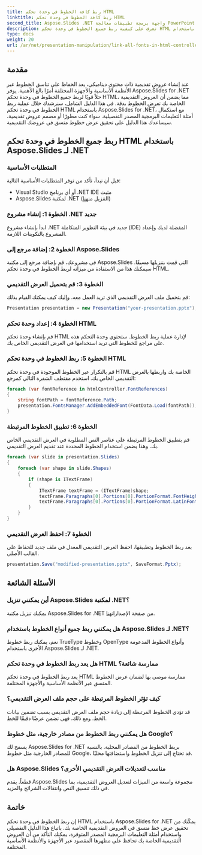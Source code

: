 ```yaml
---
title: ربط كافة الخطوط في وحدة تحكم HTML
linktitle: ربط كافة الخطوط في وحدة تحكم HTML
second_title: Aspose.Slides .NET واجهة برمجة تطبيقات معالجة PowerPoint
description: تعرف على كيفية ربط جميع الخطوط في وحدة تحكم HTML باستخدام Aspose.Slides لـ .NET. سيساعدك هذا الدليل خطوة بخطوة المزود بكود المصدر على ضمان عرض الخطوط بشكل متسق في عروضك التقديمية.
type: docs
weight: 20
url: /ar/net/presentation-manipulation/link-all-fonts-in-html-controller/
---
```


## مقدمة
عند إنشاء عروض تقديمية ذات محتوى ديناميكي، يعد الحفاظ على تناسق الخطوط عبر الأنظمة الأساسية والأجهزة المختلفة أمرًا بالغ الأهمية. يوفر Aspose.Slides for .NET حلاً قويًا لربط جميع الخطوط في وحدة تحكم HTML، مما يضمن أن العروض التقديمية الخاصة بك تعرض الخطوط بدقة. في هذا الدليل الشامل، سنرشدك خلال عملية ربط الخطوط في وحدة تحكم HTML باستخدام Aspose.Slides for .NET، مع استكمال أمثلة التعليمات البرمجية المصدر التفصيلية. سواء كنت مطورًا أو مصمم عروض تقديمية، سيساعدك هذا الدليل على تحقيق عرض خطوط متسق في عروضك التقديمية.

## ربط جميع الخطوط في وحدة تحكم HTML باستخدام Aspose.Slides لـ .NET

### المتطلبات الأساسية
قبل أن نبدأ، تأكد من توفر المتطلبات الأساسية التالية:
- Visual Studio أو أي برنامج .NET IDE مثبت
- Aspose.Slides لمكتبة .NET (التنزيل من[هنا](https://releases.aspose.com/slides/net/))

### الخطوة 1: إنشاء مشروع .NET جديد
ابدأ بإنشاء مشروع .NET جديد في بيئة التطوير المتكاملة (IDE) المفضلة لديك وإعداد المشروع بالتكوينات اللازمة.

### الخطوة 2: إضافة مرجع إلى Aspose.Slides
في مشروعك، قم بإضافة مرجع إلى مكتبة Aspose.Slides التي قمت بتنزيلها مسبقًا. سيمكنك هذا من الاستفادة من ميزاته لربط الخطوط في وحدة تحكم HTML.

### الخطوة 3: قم بتحميل العرض التقديمي
قم بتحميل ملف العرض التقديمي الذي تريد العمل معه. وإليك كيف يمكنك القيام بذلك:

```csharp
Presentation presentation = new Presentation("your-presentation.pptx");
```

### الخطوة 4: إعداد وحدة تحكم HTML
قم بإنشاء وحدة تحكم HTML لإدارة عملية ربط الخطوط. ستحتوي وحدة التحكم هذه على مراجع للخطوط التي تريد استخدامها في العرض التقديمي الخاص بك.

### الخطوة 5: ربط الخطوط في وحدة تحكم HTML
قم بالتكرار عبر الخطوط الموجودة في وحدة تحكم HTML الخاصة بك واربطها بالعرض التقديمي الخاص بك. استخدم مقتطف الشفرة التالي كمرجع:

```csharp
foreach (var fontReference in htmlController.FontReferences)
{
    string fontPath = fontReference.Path;
    presentation.FontsManager.AddEmbeddedFont(FontData.Load(fontPath));
}
```

### الخطوة 6: تطبيق الخطوط المرتبطة
قم بتطبيق الخطوط المرتبطة على عناصر النص المطلوبة في العرض التقديمي الخاص بك. وهذا يضمن استخدام الخطوط المحددة عند تقديم العرض التقديمي.

```csharp
foreach (var slide in presentation.Slides)
{
    foreach (var shape in slide.Shapes)
    {
        if (shape is ITextFrame)
        {
            ITextFrame textFrame = (ITextFrame)shape;
            textFrame.Paragraphs[0].Portions[0].PortionFormat.FontHeight = 18; // تطبيق حجم الخط
            textFrame.Paragraphs[0].Portions[0].PortionFormat.LatinFont = "YourLinkedFont"; // تطبيق الخط المرتبط
        }
    }
}
```

### الخطوة 7: احفظ العرض التقديمي
بعد ربط الخطوط وتطبيقها، احفظ العرض التقديمي المعدل في ملف جديد للحفاظ على القالب الأصلي.

```csharp
presentation.Save("modified-presentation.pptx", SaveFormat.Pptx);
```

## الأسئلة الشائعة

### أين يمكنني تنزيل Aspose.Slides لمكتبة .NET؟
يمكنك تنزيل مكتبة Aspose.Slides for .NET من صفحة الإصدارات[هنا](https://releases.aspose.com/slides/net/).

### هل يمكنني ربط جميع أنواع الخطوط باستخدام Aspose.Slides لـ .NET؟
نعم، يمكنك ربط خطوط TrueType وخطوط OpenType وأنواع الخطوط المدعومة الأخرى باستخدام Aspose.Slides لـ .NET.

### هل يعد ربط الخطوط في وحدة تحكم HTML ممارسة شائعة؟
يعد ربط الخطوط في وحدة تحكم HTML ممارسة موصى بها لضمان عرض الخطوط المتسق عبر الأنظمة الأساسية والأجهزة المختلفة.

### كيف تؤثر الخطوط المرتبطة على حجم ملف العرض التقديمي؟
قد تؤدي الخطوط المرتبطة إلى زيادة حجم ملف العرض التقديمي بسبب تضمين بيانات الخط. ومع ذلك، فهي تضمن عرضًا دقيقًا للخط.

### هل يمكنني ربط الخطوط من مصادر خارجية، مثل خطوط Google؟
يسمح لك Aspose.Slides for .NET بربط الخطوط من المصادر المحلية. بالنسبة للمصادر الخارجية مثل خطوط Google، قد تحتاج إلى تنزيل الخطوط واستضافتها محليًا.

### هل Aspose.Slides مناسب لتعديلات العرض التقديمي الأخرى؟
قطعاً. يقدم Aspose.Slides مجموعة واسعة من الميزات لتعديل العروض التقديمية، بما في ذلك تنسيق النص وانتقالات الشرائح والمزيد.

## خاتمة
إن ربط الخطوط في وحدة تحكم HTML باستخدام Aspose.Slides for .NET يمكّنك من تحقيق عرض خط متسق في العروض التقديمية الخاصة بك. باتباع هذا الدليل التفصيلي واستخدام أمثلة التعليمات البرمجية المصدر المتوفرة، يمكنك التأكد من أن العروض التقديمية الخاصة بك تحافظ على مظهرها المقصود عبر الأجهزة والأنظمة الأساسية المختلفة.